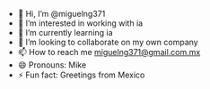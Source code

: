 - 👋 Hi, I’m @miguelng371
- 👀 I’m interested in working with ia
- 🌱 I’m currently learning ia
- 💞️ I’m looking to collaborate on my own company
- 📫 How to reach me miguelng371@gmail.com.mx
- 😄 Pronouns: Mike
- ⚡ Fun fact: Greetings from Mexico

<!---
miguelng371/miguelng371 is a ✨ special ✨ repository because its `README.md` (this file) appears on your GitHub profile.
You can click the Preview link to take a look at your changes.
--->
